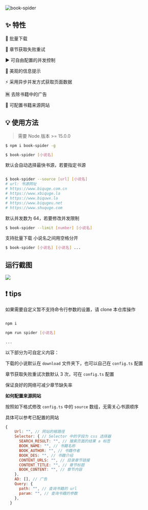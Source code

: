 ![book-spider](https://socialify.git.ci/Cansiny0320/book-spider/image?description=1&descriptionEditable=%F0%9F%8E%89%20%E5%BC%80%E7%AE%B1%E5%8D%B3%E7%94%A8%E7%9A%84%E9%AB%98%E6%80%A7%E8%83%BD%E5%8F%AF%E8%87%AA%E5%AE%9A%E4%B9%89%E7%9A%84%E7%AC%94%E8%B6%A3%E9%98%81%E5%B0%8F%E8%AF%B4%E7%88%AC%E8%99%AB%20%20%E5%BF%AB%E9%80%9F%E4%B8%8B%E8%BD%BD%E6%97%A0%E5%B9%BF%E5%91%8A%E5%B0%8F%E8%AF%B4&font=Inter&language=1&owner=1&pattern=Plus&stargazers=1&theme=Light)

## ✨ 特性

📂 批量下载

🔄 章节获取失败重试

▶️ 可自由配置的并发控制

📑 美观的信息提示

⚡ 采用异步并发方式获取页面数据

🈚 去除书籍中的广告

🔧 可配置书籍来源网站

## 💡 使用方法

> 需要 Node 版本 >= 15.0.0

```bash
$ npm i book-spider -g

$ book-spider [小说名]
```

默认会自动选择最快书源，若要指定书源

```bash

$ book-spider --source [url] [小说名]
# url: 书源网址
# https://www.biquge.com.cn
# https://www.xbiquge.la
# https://www.biquwx.la
# https://www.biqugeu.net
# https://www.shuquge.com
```

默认并发数为 64，若要修改并发限制

```bash
$ book-spider --limit [number] [小说名]
```

支持批量下载 小说名之间用空格分开

```bash
$ book-spider [小说名] [小说名] ...
```

## 运行截图

![](https://cansiny.oss-cn-shanghai.aliyuncs.com/images/1621749960365-1621749953964.png)

## ❗ tips

如果需要自定义暂不支持命令行参数的设置，请 clone 本仓库操作

```bash

npm i

npm run spider [小说名]

...
```

以下部分为可自定义内容：

下载的小说默认在 `download` 文件夹下，也可以自己在 `config.ts` 配置

章节获取失败重试次数默认 3 次，可在 `config.ts` 配置

保证良好的网络可减少章节缺失率

**如何配置来源网站**

按照如下格式修改 `config.ts` 中的 `source` 数组，无需关心书源顺序

具体可以参考已配置的网站

```js
{
    Url: "", // 网站的根路径
    Selector: { // Selector 中的字段为 css 选择器
      SEARCH_RESULT: "", // 搜索页面的结果 a 标签
      BOOK_NAME: "", // 书籍名称
      BOOK_AUTHOR: "", // 书籍作者
      BOOK_DES: "", // 书籍介绍
      CONTENT_URLS: "", // 目录章节链接
      CONTENT_TITLE: "", // 章节标题
      BOOK_CONTENT: "", // 章节内容
    },
    AD: [], // 广告
    Query: {
      path: "", // 查询书籍的 url
      param: "", // 查询书籍的参数
    },
  }
```

